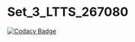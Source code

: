 # Set_3_LTTS_267080
[![Codacy Badge](https://app.codacy.com/project/badge/Grade/80f6c5fa6806417a85f732db7803f22e)](https://www.codacy.com/gh/mjanu/Set_3_LTTS_267080/dashboard?utm_source=github.com&amp;utm_medium=referral&amp;utm_content=mjanu/Set_3_LTTS_267080&amp;utm_campaign=Badge_Grade)
